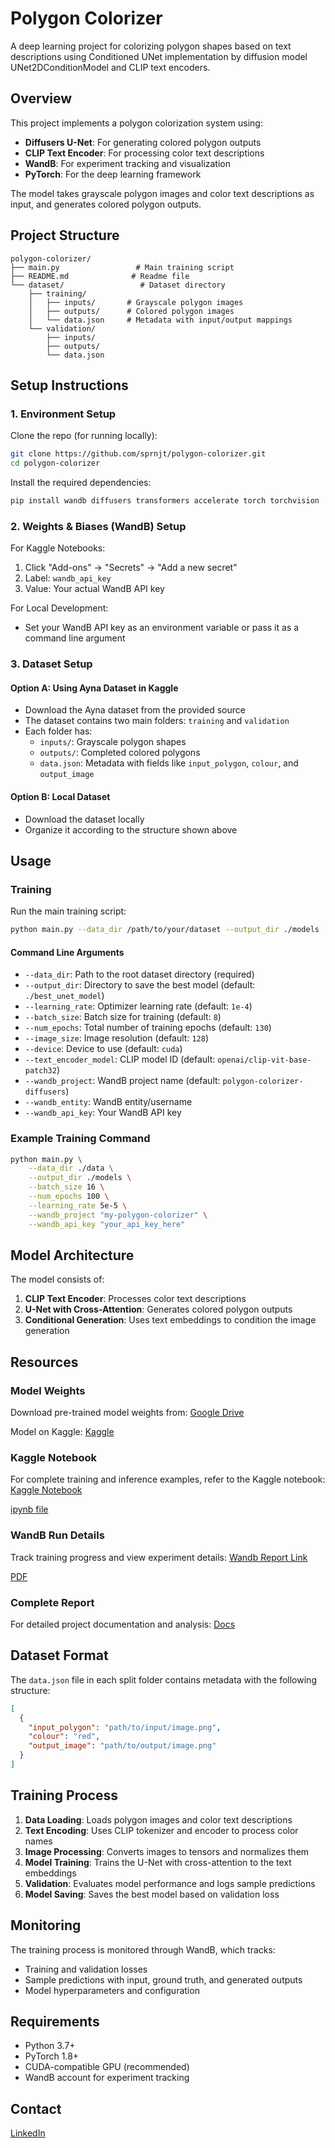# Polygon Colorizer

A deep learning project for colorizing polygon shapes based on text descriptions using Conditioned UNet implementation by diffusion model UNet2DConditionModel and CLIP text encoders.

## Overview

This project implements a polygon colorization system using:
- **Diffusers U-Net**: For generating colored polygon outputs
- **CLIP Text Encoder**: For processing color text descriptions
- **WandB**: For experiment tracking and visualization
- **PyTorch**: For the deep learning framework

The model takes grayscale polygon images and color text descriptions as input, and generates colored polygon outputs.

## Project Structure

```
polygon-colorizer/
├── main.py                 # Main training script
├── README.md              # Readme file
└── dataset/                 # Dataset directory
    ├── training/
    │   ├── inputs/       # Grayscale polygon images
    │   ├── outputs/      # Colored polygon images
    │   └── data.json     # Metadata with input/output mappings
    └── validation/
        ├── inputs/
        ├── outputs/
        └── data.json
```

## Setup Instructions

### 1. Environment Setup

Clone the repo (for running locally):

```bash
git clone https://github.com/sprnjt/polygon-colorizer.git
cd polygon-colorizer
```

Install the required dependencies:

```bash
pip install wandb diffusers transformers accelerate torch torchvision
```

### 2. Weights & Biases (WandB) Setup

For Kaggle Notebooks:
1. Click "Add-ons" → "Secrets" → "Add a new secret"
2. Label: `wandb_api_key`
3. Value: Your actual WandB API key

For Local Development:
- Set your WandB API key as an environment variable or pass it as a command line argument

### 3. Dataset Setup

#### Option A: Using Ayna Dataset in Kaggle
- Download the Ayna dataset from the provided source
- The dataset contains two main folders: `training` and `validation`
- Each folder has:
  - `inputs/`: Grayscale polygon shapes
  - `outputs/`: Completed colored polygons
  - `data.json`: Metadata with fields like `input_polygon`, `colour`, and `output_image`

#### Option B: Local Dataset
- Download the dataset locally
- Organize it according to the structure shown above

## Usage

### Training

Run the main training script:

```bash
python main.py --data_dir /path/to/your/dataset --output_dir ./models
```

#### Command Line Arguments

- `--data_dir`: Path to the root dataset directory (required)
- `--output_dir`: Directory to save the best model (default: `./best_unet_model`)
- `--learning_rate`: Optimizer learning rate (default: `1e-4`)
- `--batch_size`: Batch size for training (default: `8`)
- `--num_epochs`: Total number of training epochs (default: `130`)
- `--image_size`: Image resolution (default: `128`)
- `--device`: Device to use (default: `cuda`)
- `--text_encoder_model`: CLIP model ID (default: `openai/clip-vit-base-patch32`)
- `--wandb_project`: WandB project name (default: `polygon-colorizer-diffusers`)
- `--wandb_entity`: WandB entity/username
- `--wandb_api_key`: Your WandB API key

### Example Training Command

```bash
python main.py \
    --data_dir ./data \
    --output_dir ./models \
    --batch_size 16 \
    --num_epochs 100 \
    --learning_rate 5e-5 \
    --wandb_project "my-polygon-colorizer" \
    --wandb_api_key "your_api_key_here"
```

## Model Architecture

The model consists of:
1. **CLIP Text Encoder**: Processes color text descriptions
2. **U-Net with Cross-Attention**: Generates colored polygon outputs
3. **Conditional Generation**: Uses text embeddings to condition the image generation

## Resources

### Model Weights
Download pre-trained model weights from: [Google Drive](https://drive.google.com/drive/folders/1b2Zd0eoi33r4gD7msTQCx89kmqX3VDUR?usp=drive_link)

Model on Kaggle: [Kaggle](https://www.kaggle.com/models/suparnojitsarkar/p-colorizer-model)

### Kaggle Notebook
For complete training and inference examples, refer to the Kaggle notebook: [Kaggle Notebook](https://www.kaggle.com/code/suparnojitsarkar/p-colorizer-final-version)

[ipynb file](https://drive.google.com/file/d/1eZqsozuu4w7xBry3-YxqxtfyCQETT1vP/view?usp=sharing)

### WandB Run Details
Track training progress and view experiment details: [Wandb Report Link](https://api.wandb.ai/links/suparnojit2026-iisc/2v63a4in)

[PDF](https://drive.google.com/file/d/1sBwtDu-HVfrS5zAvOHKDZmn0NN0c8kU8/view?usp=sharing)

### Complete Report
For detailed project documentation and analysis: [Docs](https://docs.google.com/document/d/1N7OuYE1vUVSWzFI4aR0V3RzDNJeeb1BHAjezBm9dCUE/edit?usp=sharing)

## Dataset Format

The `data.json` file in each split folder contains metadata with the following structure:

```json
[
  {
    "input_polygon": "path/to/input/image.png",
    "colour": "red",
    "output_image": "path/to/output/image.png"
  }
]
```

## Training Process

1. **Data Loading**: Loads polygon images and color text descriptions
2. **Text Encoding**: Uses CLIP tokenizer and encoder to process color names
3. **Image Processing**: Converts images to tensors and normalizes them
4. **Model Training**: Trains the U-Net with cross-attention to the text embeddings
5. **Validation**: Evaluates model performance and logs sample predictions
6. **Model Saving**: Saves the best model based on validation loss

## Monitoring

The training process is monitored through WandB, which tracks:
- Training and validation losses
- Sample predictions with input, ground truth, and generated outputs
- Model hyperparameters and configuration

## Requirements

- Python 3.7+
- PyTorch 1.8+
- CUDA-compatible GPU (recommended)
- WandB account for experiment tracking

## Contact

[LinkedIn](https://www.linkedin.com/in/suparnojit)
